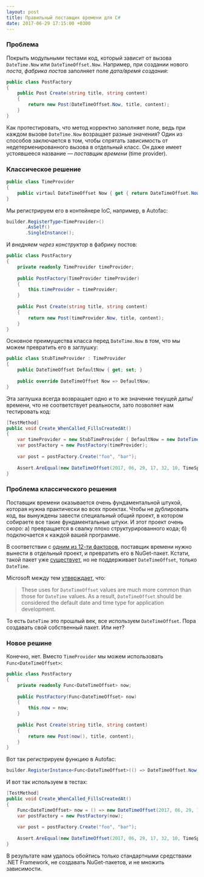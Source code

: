```yaml
---
layout: post
title: Правильный поставщик времени для C#
date: 2017-06-29 17:15:00 +0300
---
```


### Проблема

Покрыть модульными тестами код, который зависит от вызова `DateTime.Now` или `DateTimeOffset.Now`. Например, при создании
нового *поста*, *фабрика постов* заполняет поле *дата/время создания*:

```c#
public class PostFactory
{
    public Post Create(string title, string content)
    {
        return new Post(DateTimeOffset.Now, title, content);
    }
}
```

Как протестировать, что метод корректно заполняет поле, ведь при каждом вызове `DateTime.Now` возращает
разные значения? Один из способов заключается в том, чтобы спрятать зависимость от недетерменированного вызова
в отдельный класс. Он даже имеет устоявшееся название&nbsp;&mdash; *поставщик времени* (time provider).

### Классическое решение

```c#
public class TimeProvider
{
    public virtaul DateTimeOffset Now { get { return DateTimeOffset.Now; } }
}
```

Мы регистрируем его в контейнере IoC, например, в Autofac:

```c#
builder.RegisterType<TimeProvider>()
       .AsSelf()
       .SingleInstance();
```

И *внедняем через конструктор* в фабрику постов:

```c#
public class PostFactory
{
    private readonly TimeProvider timeProvider;
        
    public PostFactory(TimeProvider timeProvider)
    {
        this.timeProvider = timeProvider;
    }
    
    public Post Create(string title, string content)
    {
        return new Post(timeProvider.Now, title, content);
    }
}
```

Основное преимущества класса перед `DateTime.Now` в том, что мы можем превратить его в заглушку:

```c#
public class StubTimeProvider : TimeProvider
{
    public DateTimeOffset DefaultNow { get; set; }
        
    public override DateTimeOffset Now => DefaultNow;
}
```

Эта заглушка всегда возвращает одно и то же значение текущей даты/времени, что не соответствует реальности,
зато позволяет нам тестировать код:

```c#
[TestMethod]
public void Create_WhenCalled_FillsCreatedAt()
{
    var timeProvider = new StubTimeProvider { DefaultNow = new DateTimeOffset(2017, 06, 29, 17, 32, 10, TimeSpan.Zero) };
    var postFactory = new PostFactory(timeProvider);
        
    var post = postFactory.Create("foo", "bar");
        
    Assert.AreEqual(new DateTimeOffset(2017, 06, 29, 17, 32, 10, TimeSpan.Zero), post.CreatedAt);
}
```

### Проблема классического решения

Поставщик времени оказывается очень фундаментальной штукой, которая нужна практически во всех проектах. Чтобы не дублировать код,
вы вынуждены завести специальный общий проект, в котором собираете все такие фундаментальные штуки. И этот проект очень скоро: а)
превращается в свалку плохо структурированного кода; б) подключается к каждой вашей программе.

В соответствии с [одним из 12-ти факторов](https://12factor.net/ru/dependencies), поставщик времени нужно вынести в отдельный
проект, и превратить его в NuGet-пакет. Кстати, такой пакет уже [существует](https://www.nuget.org/packages/rg.TimeProvider/),
но не поддерживает `DateTimeOffset`, только `DateTime`.

Microsoft между тем [утверждает](https://docs.microsoft.com/en-us/dotnet/standard/datetime/choosing-between-datetime),
что:

> These uses for `DateTimeOffset` values are much more common than those for `DateTime` values.
As a result, `DateTimeOffset` should be considered the default date and time type for application development.

То есть `DateTime` это прошлый век, все используем `DateTimeOffset`. Пора создавать свой собственный пакет. Или нет?

### Новое решине

Конечно, нет. Вместо `TimeProvider` мы можем использовать `Func<DateTimeOffset>`:

```c#
public class PostFactory
{
    private readonly Func<DateTimeOffset> now;
        
    public PostFactory(Func<DateTimeOffset> now)
    {
        this.now = now;
    }
    
    public Post Create(string title, string content)
    {
        return new Post(now(), title, content);
    }
}
```

Вот так регистрируем функцию в Autofac:

```c#
builder.RegisterInstance<Func<DateTimeOffset>(() => DateTimeOffset.Now);
```

И вот так используем в тестах:

```c#
[TestMethod]
public void Create_WhenCalled_FillsCreatedAt()
{
    Func<DateTimeOffset> now = () => new DateTimeOffset(2017, 06, 29, 17, 32, 10, TimeSpan.Zero);
    var postFactory = new PostFactory(now);
        
    var post = postFactory.Create("foo", "bar");
        
    Assert.AreEqual(new DateTimeOffset(2017, 06, 29, 17, 32, 10, TimeSpan.Zero), post.CreatedAt);
}
```

В результате нам удалось обойтись только стандартными средствами .NET Framework, не создавать NuGet-пакетов, и не множить зависимости.
